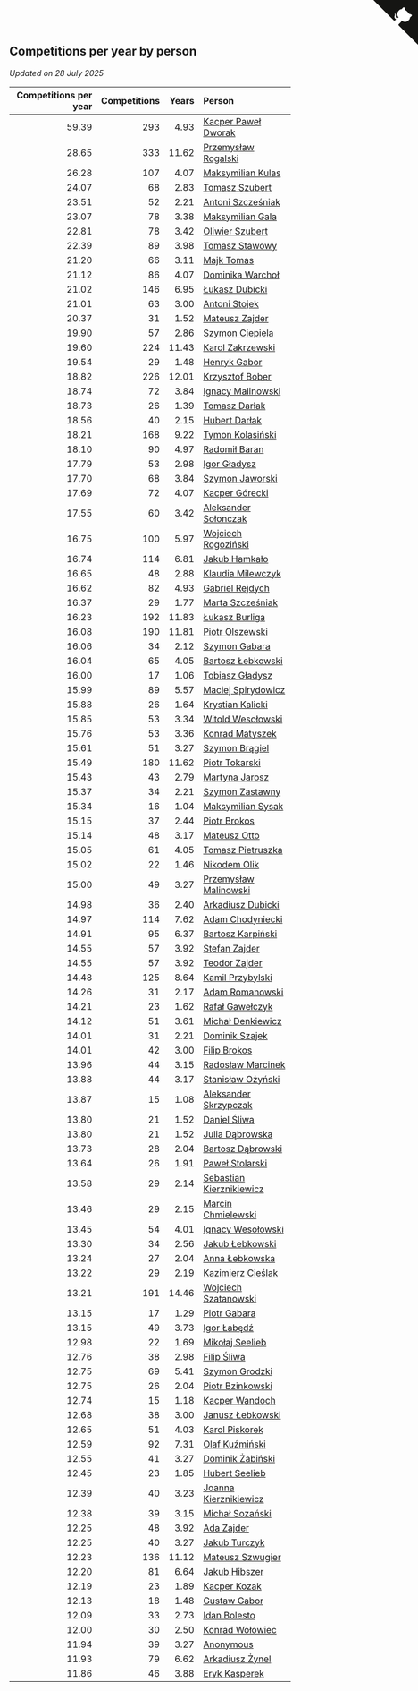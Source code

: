 ## Competitions per year by person

*Updated on 28 July 2025*

| Competitions per year | Competitions | Years | Person |
| ---: | ---: | ---: | :--- |
| 59.39 | 293 | 4.93 | [Kacper Paweł Dworak](https://www.worldcubeassociation.org/persons/2020DWOR01) |
| 28.65 | 333 | 11.62 | [Przemysław Rogalski](https://www.worldcubeassociation.org/persons/2013ROGA02) |
| 26.28 | 107 | 4.07 | [Maksymilian Kulas](https://www.worldcubeassociation.org/persons/2021KULA02) |
| 24.07 | 68 | 2.83 | [Tomasz Szubert](https://www.worldcubeassociation.org/persons/2022SZUB02) |
| 23.51 | 52 | 2.21 | [Antoni Szcześniak](https://www.worldcubeassociation.org/persons/2023SZCZ04) |
| 23.07 | 78 | 3.38 | [Maksymilian Gala](https://www.worldcubeassociation.org/persons/2022GALA01) |
| 22.81 | 78 | 3.42 | [Oliwier Szubert](https://www.worldcubeassociation.org/persons/2022SZUB01) |
| 22.39 | 89 | 3.98 | [Tomasz Stawowy](https://www.worldcubeassociation.org/persons/2021STAW01) |
| 21.20 | 66 | 3.11 | [Majk Tomas](https://www.worldcubeassociation.org/persons/2022TOMA05) |
| 21.12 | 86 | 4.07 | [Dominika Warchoł](https://www.worldcubeassociation.org/persons/2021WARC01) |
| 21.02 | 146 | 6.95 | [Łukasz Dubicki](https://www.worldcubeassociation.org/persons/2018DUBI01) |
| 21.01 | 63 | 3.00 | [Antoni Stojek](https://www.worldcubeassociation.org/persons/2022STOJ03) |
| 20.37 | 31 | 1.52 | [Mateusz Zajder](https://www.worldcubeassociation.org/persons/2024ZAJD01) |
| 19.90 | 57 | 2.86 | [Szymon Ciepiela](https://www.worldcubeassociation.org/persons/2022CIEP01) |
| 19.60 | 224 | 11.43 | [Karol Zakrzewski](https://www.worldcubeassociation.org/persons/2014ZAKR01) |
| 19.54 | 29 | 1.48 | [Henryk Gabor](https://www.worldcubeassociation.org/persons/2024GABO02) |
| 18.82 | 226 | 12.01 | [Krzysztof Bober](https://www.worldcubeassociation.org/persons/2013BOBE01) |
| 18.74 | 72 | 3.84 | [Ignacy Malinowski](https://www.worldcubeassociation.org/persons/2021MALI02) |
| 18.73 | 26 | 1.39 | [Tomasz Darłak](https://www.worldcubeassociation.org/persons/2024DARL01) |
| 18.56 | 40 | 2.15 | [Hubert Darłak](https://www.worldcubeassociation.org/persons/2023DARL03) |
| 18.21 | 168 | 9.22 | [Tymon Kolasiński](https://www.worldcubeassociation.org/persons/2016KOLA02) |
| 18.10 | 90 | 4.97 | [Radomił Baran](https://www.worldcubeassociation.org/persons/2020BARA02) |
| 17.79 | 53 | 2.98 | [Igor Gładysz](https://www.worldcubeassociation.org/persons/2022GLAD01) |
| 17.70 | 68 | 3.84 | [Szymon Jaworski](https://www.worldcubeassociation.org/persons/2021JAWO01) |
| 17.69 | 72 | 4.07 | [Kacper Górecki](https://www.worldcubeassociation.org/persons/2021GORE01) |
| 17.55 | 60 | 3.42 | [Aleksander Sołonczak](https://www.worldcubeassociation.org/persons/2022SOLO01) |
| 16.75 | 100 | 5.97 | [Wojciech Rogoziński](https://www.worldcubeassociation.org/persons/2019ROGO04) |
| 16.74 | 114 | 6.81 | [Jakub Hamkało](https://www.worldcubeassociation.org/persons/2018HAMK01) |
| 16.65 | 48 | 2.88 | [Klaudia Milewczyk](https://www.worldcubeassociation.org/persons/2022MILE05) |
| 16.62 | 82 | 4.93 | [Gabriel Rejdych](https://www.worldcubeassociation.org/persons/2020REJD01) |
| 16.37 | 29 | 1.77 | [Marta Szcześniak](https://www.worldcubeassociation.org/persons/2023SZCZ07) |
| 16.23 | 192 | 11.83 | [Łukasz Burliga](https://www.worldcubeassociation.org/persons/2013BURL01) |
| 16.08 | 190 | 11.81 | [Piotr Olszewski](https://www.worldcubeassociation.org/persons/2013OLSZ02) |
| 16.06 | 34 | 2.12 | [Szymon Gabara](https://www.worldcubeassociation.org/persons/2023GABA01) |
| 16.04 | 65 | 4.05 | [Bartosz Łebkowski](https://www.worldcubeassociation.org/persons/2021LEBK01) |
| 16.00 | 17 | 1.06 | [Tobiasz Gładysz](https://www.worldcubeassociation.org/persons/2024GLAD02) |
| 15.99 | 89 | 5.57 | [Maciej Spirydowicz](https://www.worldcubeassociation.org/persons/2020SPIR01) |
| 15.88 | 26 | 1.64 | [Krystian Kalicki](https://www.worldcubeassociation.org/persons/2023KALI10) |
| 15.85 | 53 | 3.34 | [Witold Wesołowski](https://www.worldcubeassociation.org/persons/2022WESO01) |
| 15.76 | 53 | 3.36 | [Konrad Matyszek](https://www.worldcubeassociation.org/persons/2022MATY02) |
| 15.61 | 51 | 3.27 | [Szymon Brągiel](https://www.worldcubeassociation.org/persons/2022BRAG03) |
| 15.49 | 180 | 11.62 | [Piotr Tokarski](https://www.worldcubeassociation.org/persons/2013TOKA01) |
| 15.43 | 43 | 2.79 | [Martyna Jarosz](https://www.worldcubeassociation.org/persons/2022JARO01) |
| 15.37 | 34 | 2.21 | [Szymon Zastawny](https://www.worldcubeassociation.org/persons/2023ZAST01) |
| 15.34 | 16 | 1.04 | [Maksymilian Sysak](https://www.worldcubeassociation.org/persons/2024SYSA01) |
| 15.15 | 37 | 2.44 | [Piotr Brokos](https://www.worldcubeassociation.org/persons/2023BROK01) |
| 15.14 | 48 | 3.17 | [Mateusz Otto](https://www.worldcubeassociation.org/persons/2022OTTO01) |
| 15.05 | 61 | 4.05 | [Tomasz Pietruszka](https://www.worldcubeassociation.org/persons/2021PIET01) |
| 15.02 | 22 | 1.46 | [Nikodem Olik](https://www.worldcubeassociation.org/persons/2024OLIK01) |
| 15.00 | 49 | 3.27 | [Przemysław Malinowski](https://www.worldcubeassociation.org/persons/2022MALI01) |
| 14.98 | 36 | 2.40 | [Arkadiusz Dubicki](https://www.worldcubeassociation.org/persons/2023DUBI01) |
| 14.97 | 114 | 7.62 | [Adam Chodyniecki](https://www.worldcubeassociation.org/persons/2017CHOD02) |
| 14.91 | 95 | 6.37 | [Bartosz Karpiński](https://www.worldcubeassociation.org/persons/2019KARP03) |
| 14.55 | 57 | 3.92 | [Stefan Zajder](https://www.worldcubeassociation.org/persons/2021ZAJD02) |
| 14.55 | 57 | 3.92 | [Teodor Zajder](https://www.worldcubeassociation.org/persons/2021ZAJD03) |
| 14.48 | 125 | 8.64 | [Kamil Przybylski](https://www.worldcubeassociation.org/persons/2016PRZY01) |
| 14.26 | 31 | 2.17 | [Adam Romanowski](https://www.worldcubeassociation.org/persons/2023ROMA10) |
| 14.21 | 23 | 1.62 | [Rafał Gawełczyk](https://www.worldcubeassociation.org/persons/2023GAWE01) |
| 14.12 | 51 | 3.61 | [Michał Denkiewicz](https://www.worldcubeassociation.org/persons/2021DENK01) |
| 14.01 | 31 | 2.21 | [Dominik Szajek](https://www.worldcubeassociation.org/persons/2023SZAJ01) |
| 14.01 | 42 | 3.00 | [Filip Brokos](https://www.worldcubeassociation.org/persons/2022BROK03) |
| 13.96 | 44 | 3.15 | [Radosław Marcinek](https://www.worldcubeassociation.org/persons/2022MARC05) |
| 13.88 | 44 | 3.17 | [Stanisław Ożyński](https://www.worldcubeassociation.org/persons/2022OZYN01) |
| 13.87 | 15 | 1.08 | [Aleksander Skrzypczak](https://www.worldcubeassociation.org/persons/2024SKRZ01) |
| 13.80 | 21 | 1.52 | [Daniel Śliwa](https://www.worldcubeassociation.org/persons/2024SLIW01) |
| 13.80 | 21 | 1.52 | [Julia Dąbrowska](https://www.worldcubeassociation.org/persons/2024DABR01) |
| 13.73 | 28 | 2.04 | [Bartosz Dąbrowski](https://www.worldcubeassociation.org/persons/2023DABR07) |
| 13.64 | 26 | 1.91 | [Paweł Stolarski](https://www.worldcubeassociation.org/persons/2023STOL04) |
| 13.58 | 29 | 2.14 | [Sebastian Kierznikiewicz](https://www.worldcubeassociation.org/persons/2023KIER02) |
| 13.46 | 29 | 2.15 | [Marcin Chmielewski](https://www.worldcubeassociation.org/persons/2023CHMI01) |
| 13.45 | 54 | 4.01 | [Ignacy Wesołowski](https://www.worldcubeassociation.org/persons/2021WESO01) |
| 13.30 | 34 | 2.56 | [Jakub Łebkowski](https://www.worldcubeassociation.org/persons/2023LEBK01) |
| 13.24 | 27 | 2.04 | [Anna Łebkowska](https://www.worldcubeassociation.org/persons/2023LEBK04) |
| 13.22 | 29 | 2.19 | [Kazimierz Cieślak](https://www.worldcubeassociation.org/persons/2023CIES01) |
| 13.21 | 191 | 14.46 | [Wojciech Szatanowski](https://www.worldcubeassociation.org/persons/2011SZAT01) |
| 13.15 | 17 | 1.29 | [Piotr Gabara](https://www.worldcubeassociation.org/persons/2024GABA02) |
| 13.15 | 49 | 3.73 | [Igor Łabędź](https://www.worldcubeassociation.org/persons/2021LABE01) |
| 12.98 | 22 | 1.69 | [Mikołaj Seelieb](https://www.worldcubeassociation.org/persons/2023SEEL04) |
| 12.76 | 38 | 2.98 | [Filip Śliwa](https://www.worldcubeassociation.org/persons/2022SLIW01) |
| 12.75 | 69 | 5.41 | [Szymon Grodzki](https://www.worldcubeassociation.org/persons/2020GROD01) |
| 12.75 | 26 | 2.04 | [Piotr Bzinkowski](https://www.worldcubeassociation.org/persons/2023BZIN01) |
| 12.74 | 15 | 1.18 | [Kacper Wandoch](https://www.worldcubeassociation.org/persons/2024WAND01) |
| 12.68 | 38 | 3.00 | [Janusz Łebkowski](https://www.worldcubeassociation.org/persons/2022LEBK01) |
| 12.65 | 51 | 4.03 | [Karol Piskorek](https://www.worldcubeassociation.org/persons/2021PISK01) |
| 12.59 | 92 | 7.31 | [Olaf Kuźmiński](https://www.worldcubeassociation.org/persons/2018KUZM02) |
| 12.55 | 41 | 3.27 | [Dominik Żabiński](https://www.worldcubeassociation.org/persons/2022ZABI01) |
| 12.45 | 23 | 1.85 | [Hubert Seelieb](https://www.worldcubeassociation.org/persons/2023SEEL02) |
| 12.39 | 40 | 3.23 | [Joanna Kierznikiewicz](https://www.worldcubeassociation.org/persons/2022KIER01) |
| 12.38 | 39 | 3.15 | [Michał Sozański](https://www.worldcubeassociation.org/persons/2022SOZA02) |
| 12.25 | 48 | 3.92 | [Ada Zajder](https://www.worldcubeassociation.org/persons/2021ZAJD01) |
| 12.25 | 40 | 3.27 | [Jakub Turczyk](https://www.worldcubeassociation.org/persons/2022TURC02) |
| 12.23 | 136 | 11.12 | [Mateusz Szwugier](https://www.worldcubeassociation.org/persons/2014SZWU01) |
| 12.20 | 81 | 6.64 | [Jakub Hibszer](https://www.worldcubeassociation.org/persons/2018HIBS01) |
| 12.19 | 23 | 1.89 | [Kacper Kozak](https://www.worldcubeassociation.org/persons/2023KOZA05) |
| 12.13 | 18 | 1.48 | [Gustaw Gabor](https://www.worldcubeassociation.org/persons/2024GABO01) |
| 12.09 | 33 | 2.73 | [Idan Bolesto](https://www.worldcubeassociation.org/persons/2022BOLE01) |
| 12.00 | 30 | 2.50 | [Konrad Wołowiec](https://www.worldcubeassociation.org/persons/2023WOLO01) |
| 11.94 | 39 | 3.27 | [Anonymous](https://www.worldcubeassociation.org/persons/2022ANON03) |
| 11.93 | 79 | 6.62 | [Arkadiusz Żynel](https://www.worldcubeassociation.org/persons/2018ZYNE01) |
| 11.86 | 46 | 3.88 | [Eryk Kasperek](https://www.worldcubeassociation.org/persons/2021KASP01) |


<a href="https://github.com/maxidragon/wca_statistics_pl" class="github-corner" aria-label="View source on Github"><svg width="80" height="80" viewBox="0 0 250 250" style="fill:#151513; color:#fff; position: absolute; top: 0; border: 0; right: 0;" aria-hidden="true"><path d="M0,0 L115,115 L130,115 L142,142 L250,250 L250,0 Z"></path><path d="M128.3,109.0 C113.8,99.7 119.0,89.6 119.0,89.6 C122.0,82.7 120.5,78.6 120.5,78.6 C119.2,72.0 123.4,76.3 123.4,76.3 C127.3,80.9 125.5,87.3 125.5,87.3 C122.9,97.6 130.6,101.9 134.4,103.2" fill="currentColor" style="transform-origin: 130px 106px;" class="octo-arm"></path><path d="M115.0,115.0 C114.9,115.1 118.7,116.5 119.8,115.4 L133.7,101.6 C136.9,99.2 139.9,98.4 142.2,98.6 C133.8,88.0 127.5,74.4 143.8,58.0 C148.5,53.4 154.0,51.2 159.7,51.0 C160.3,49.4 163.2,43.6 171.4,40.1 C171.4,40.1 176.1,42.5 178.8,56.2 C183.1,58.6 187.2,61.8 190.9,65.4 C194.5,69.0 197.7,73.2 200.1,77.6 C213.8,80.2 216.3,84.9 216.3,84.9 C212.7,93.1 206.9,96.0 205.4,96.6 C205.1,102.4 203.0,107.8 198.3,112.5 C181.9,128.9 168.3,122.5 157.7,114.1 C157.9,116.9 156.7,120.9 152.7,124.9 L141.0,136.5 C139.8,137.7 141.6,141.9 141.8,141.8 Z" fill="currentColor" class="octo-body"></path></svg></a><style>.github-corner:hover .octo-arm{animation:octocat-wave 560ms ease-in-out}@keyframes octocat-wave{0%,100%{transform:rotate(0)}20%,60%{transform:rotate(-25deg)}40%,80%{transform:rotate(10deg)}}@media (max-width:500px){.github-corner:hover .octo-arm{animation:none}.github-corner .octo-arm{animation:octocat-wave 560ms ease-in-out}}</style>
